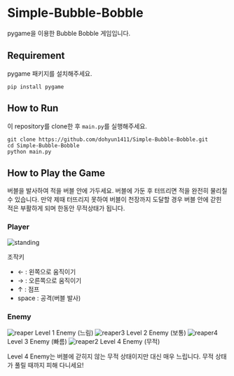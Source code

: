 # Simple-Bubble-Bobble
pygame을 이용한 Bubble Bobble 게임입니다.

## Requirement
pygame 패키지를 설치해주세요.
```
pip install pygame
```

## How to Run
이 repository를 clone한 후 ```main.py```를 실행해주세요.
```
git clone https://github.com/dohyun1411/Simple-Bubble-Bobble.git
cd Simple-Bubble-Bobble
python main.py
```

## How to Play the Game
버블을 발사하여 적을 버블 안에 가두세요. 버블에 가둔 후 터뜨리면 적을 완전히 물리칠 수 있습니다. 만약 제때 터뜨리지 못하여 버블이 천장까지 도달할 경우 버블 안에 갇힌 적은 부활하게 되며 한동안 무적상태가 됩니다.

### Player
![standing](https://user-images.githubusercontent.com/65074958/131250668-7bf9d105-07fe-4cb7-bc60-09ca04c6f79b.png)

조작키
* ← : 왼쪽으로 움직이기
* → : 오른쪽으로 움직이기
* ↑ : 점프
* space : 공격(버블 발사)

### Enemy
![reaper](https://user-images.githubusercontent.com/65074958/131250788-50405377-8537-4774-82cc-193cebe35259.png)
Level 1 Enemy (느림)
![reaper3](https://user-images.githubusercontent.com/65074958/131250803-f6da88f8-3ece-4dd6-a312-4bd4daa8c4bf.png)
Level 2 Enemy (보통)
![reaper4](https://user-images.githubusercontent.com/65074958/131250805-b56b73e1-aba6-4c3f-b2aa-37510c3592af.png)
Level 3 Enemy (빠름)
![reaper2](https://user-images.githubusercontent.com/65074958/131250797-c855347b-3bbb-4129-ab07-ddbc46c0f32d.png)
Level 4 Enemy (무적)

Level 4 Enemy는 버블에 갇히지 않는 무적 상태이지만 대신 매우 느립니다. 무적 상태가 풀릴 때까지 피해 다니세요!
